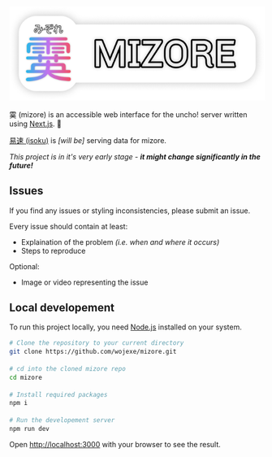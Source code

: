 <p align="center"><img src="./repo_markdown/mizore.png" /></p>

霙 (mizore) is an accessible web interface for the uncho! server written using [Next.js](https://nextjs.org/). 🚀

[易速 (isoku)](https://github.com/nrabulinski/isoku) is *[will be]* serving data for mizore.

*This project is in it's very early stage -* ***it might change significantly in the future!***

## Issues

If you find any issues or styling inconsistencies, please submit an issue.

Every issue should contain at least:
* Explaination of the problem *(i.e. when and where it occurs)*
* Steps to reproduce

Optional:
* Image or video representing the issue

## Local developement

To run this project locally, you need [Node.js](https://nodejs.org/) installed on your system.

```bash
# Clone the repository to your current directory
git clone https://github.com/wojexe/mizore.git

# cd into the cloned mizore repo
cd mizore

# Install required packages
npm i

# Run the developement server 
npm run dev
```

Open [http://localhost:3000](http://localhost:3000) with your browser to see the result.
